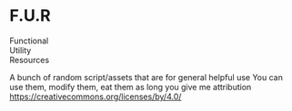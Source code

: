 # F.U.R
Functional  
Utility  
Resources 

 A bunch of random script/assets that are for general helpful use
 You can use them, modify them, eat them as long you give me attribution
 https://creativecommons.org/licenses/by/4.0/
